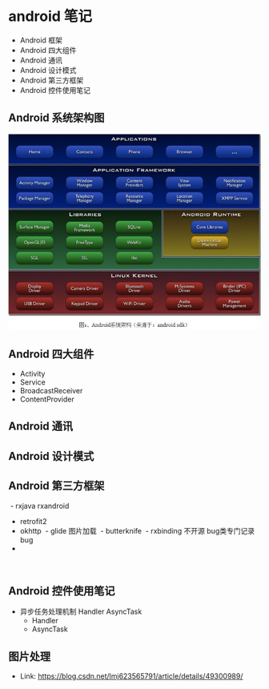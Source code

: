 # android 笔记
  - Android 框架
  - Android 四大组件
  - Android 通讯
  - Android 设计模式
  - Android 第三方框架
  - Android 控件使用笔记


## Android 系统架构图
![](https://github.com/dongpeng123/dongpeng/blob/master/Android_Notes/Android%E7%B3%BB%E7%BB%9F%E6%9E%B6%E6%9E%84.jpg)

## Android 四大组件
  - Activity
  - Service
  - BroadcastReceiver
  - ContentProvider
  
## Android 通讯

## Android 设计模式

## Android 第三方框架
  - rxjava rxandroid
  - retrofit2
  - okhttp
  - glide 图片加载
  - butterknife
  - rxbinding 不开源 bug类专门记录bug
  - 
  
## Android 控件使用笔记

  - 异步任务处理机制 Handler  AsyncTask
    - Handler 
    - AsyncTask

## 图片处理
  - Link: https://blog.csdn.net/lmj623565791/article/details/49300989/

